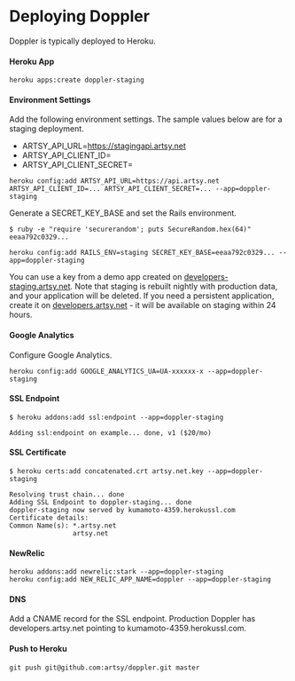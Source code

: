 Deploying Doppler
=================

Doppler is typically deployed to Heroku.

#### Heroku App

```
heroku apps:create doppler-staging
```

#### Environment Settings

Add the following environment settings. The sample values below are for a staging deployment.

* ARTSY_API_URL=https://stagingapi.artsy.net
* ARTSY_API_CLIENT_ID=<Artsy API Client ID>
* ARTSY_API_CLIENT_SECRET=<Artsy API Client Secret>

```
heroku config:add ARTSY_API_URL=https://api.artsy.net ARTSY_API_CLIENT_ID=... ARTSY_API_CLIENT_SECRET=... --app=doppler-staging
```

Generate a SECRET_KEY_BASE and set the Rails environment.

```
$ ruby -e "require 'securerandom'; puts SecureRandom.hex(64)"
eeaa792c0329...
```

```
heroku config:add RAILS_ENV=staging SECRET_KEY_BASE=eeaa792c0329... --app=doppler-staging
```

You can use a key from a demo app created on [developers-staging.artsy.net](https://developers-staging.artsy.net). Note that staging is rebuilt nightly with production data, and your application will be deleted. If you need a persistent application, create it on [developers.artsy.net](http://developers.artsy.net) - it will be available on staging within 24 hours.

#### Google Analytics

Configure Google Analytics.

```
heroku config:add GOOGLE_ANALYTICS_UA=UA-xxxxxx-x --app=doppler-staging
```

#### SSL Endpoint

```
$ heroku addons:add ssl:endpoint --app=doppler-staging

Adding ssl:endpoint on example... done, v1 ($20/mo)
```

#### SSL Certificate

```
$ heroku certs:add concatenated.crt artsy.net.key --app=doppler-staging

Resolving trust chain... done
Adding SSL Endpoint to doppler-staging... done
doppler-staging now served by kumamoto-4359.herokussl.com
Certificate details:
Common Name(s): *.artsy.net
                artsy.net
```

#### NewRelic

```
heroku addons:add newrelic:stark --app=doppler-staging
heroku config:add NEW_RELIC_APP_NAME=doppler --app=doppler-staging
```

#### DNS

Add a CNAME record for the SSL endpoint. Production Doppler has developers.artsy.net pointing to kumamoto-4359.herokussl.com.

#### Push to Heroku

```
git push git@github.com:artsy/doppler.git master
```


